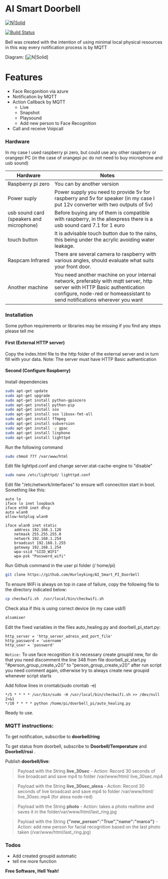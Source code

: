 # AI Smart Doorbell

[![N|Solid](https://i.ibb.co/5GPzx4h/Webp-net-resizeimage.png)]()

[![Build Status](https://travis-ci.org/joemccann/dillinger.svg?branch=master)]()

Bell was created with the intention of using minimal local physical resources in this way every notification process is by MQTT

Diagram:
[![N|Solid](https://i.ibb.co/3TPp3xc/Untitled-Diagram-7-1.jpg)]

# Features
  - Face Recgonition via azure
  - Notification by MQTT
  - Action Callback by  MQTT
    - Live 
    - Snapshot
    - Playsound 
    - Add new person to Face Recognition
   - Call and receive Voipcall 

### Hardware

In my case I used raspberry pi zero, but could use any other raspberry or orangepi PC (in the case of orangepi pc do not need to buy microphone and usb sound)

| Hardware | Notes |
| ------ | ------ |
| Raspberry pi zero  | You can by another version   |
| Power suply | Power supply you need to provide 5v for raspberry and 5v for speaker (in my case I put 12v converter with two outputs of 5v) |
| usb sound card (speakers and microphone) |  Before buying any of them is compatible with raspberry, in the aliexpress there is a usb sound card 7.1 for 1 euro |
| touch button | It is advisable touch button due to the rains, this being under the acrylic avoiding water leakage. |
| Raspcam Infrared | There are several camera to raspberry with various angles, should evaluate what suits your front door. |
|Another machine | You need another machine on your internal network, preferably with mqtt server, http server with HTTP Basic authentication configure, node-red or homeassistant to send notifications wherever you want |

### Installation

Some python requirements or libraries may be missing if you find any steps please tell me

#### First (External HTTP server)

Copy the index.html file to the http folder of the external server and in turn fill with your data. Note: The server must have HTTP Basic authentication

#### Second (Configure Raspberry)

Install dependencies

```sh
sudo apt-get update
sudo apt-get upgrade
sudo apt-get install python-gpiozero
sudo apt-get install python-pip
sudo apt-get install sox
sudo apt-get install sox libsox-fmt-all
sudo apt-get install ffmpeg
sudo apt-get install subversion
sudo apt-get install -y gpac
sudo apt-get install linphone
sudo apt-get install lighttpd
```


Run the following command
```sh
sudo chmod 777 /var/www/html
```
Edit file lighttpd.conf and change server.stat-cache-engine  to "disable"
```sh
sudo nano /etc/lighttpd/ lighttpd.conf 
```

Edit file "/etc/network/interfaces" to ensure wifi connection start in boot.
 Something like this:

```
auto lo
iface lo inet loopback
iface eth0 inet dhcp
auto wlan0
allow-hotplug wlan0
 
iface wlan0 inet static
    address 192.168.1.120
    netmask 255.255.255.0
    network 192.168.1.254
    broadcast 192.168.1.255
    gateway 192.168.1.254
    wpa-ssid "SIID_WIFI"
    wpa-psk "Password_wifi"
```
Run Github command in the user pi folder (/ home/pi) 
```sh
git clone https://github.com/Hurleyking/AI_Smart_PI_Doorbell
```

To ensure WiFi is always on top in case of failure, copy the following file to the directory indicated below:
```sh
cp checkwifi.sh  /usr/local/bin/checkwifi.sh
```

Check alsa if this is using correct device (in my case usb1)
```sh
alsamixer
```
Edit the fixed variables in the files auto_healing.py and doorbell_pi_start.py:
```
http_server = 'http_server_adress_and_port_file'
http_password = 'username'
http_user = 'password'
```



`Notice:` To use face recognition it is necessary create groupId new, for do that you need discomment the line 348 from  file doorbell_pi_start.py "#person_group_create_v2()" to "person_group_create_v2()"  after run script you need comment again,  otherwise try to always create new groupid whenever script starts


Add follow lines in crontab(sudo crontab -e)
```
*/5 * * * * /usr/bin/sudo -H /usr/local/bin/checkwifi.sh >> /dev/null 2>&1
*/10 * * * * python /home/pi/doorbell_pi/auto_healing.py
```

Ready to use. 


### MQTT instructions:

To get notification, subscribe to **doorbell/ring**

To get status from doorbell,  subscribe to **Doorbell/Temperature** and **Doorbell/rssi** .

Publish **doorbell/live**:

>Payload with the String **live_30sec** - Action:  Record 30 seconds of live broadcast and save mp4 to folder /var/www/html/ live_30sec.mp4

>Payload with the String **live_30sec_alexa**  - Action:  Record 30 seconds of live broadcast and save mp4 to folder /var/www/html/ live_30sec.mp4  (for alexa node-red)

>Payload with the String **photo**  - Action: takes a photo realtime and saves it in the folder/var/www/html/last_ring.jpg 

>Payload with the String **{"new_person":"True","name":"marco"}**   - Action: 
add new person for facial recognition based on the last photo taken (/var/www/html/last_ring.jpg)

### Todos

 - Add created groupid automatic
 - tell me more function


**Free Software, Hell Yeah!**
